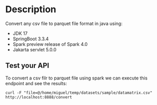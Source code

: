 # Description

Convert any csv file to parquet file format in java using:

- JDK 17
- SpringBoot 3.3.4
- Spark preview release of Spark 4.0
- Jakarta servlet 5.0.0

## Test your API

To convert a csv filr to parquet file using spark we can execute this endpoint and see the results:

```
curl -F "file=@/home/miguel/temp/datasets/sample/datamatrix.csv" http://localhost:8888/convert
```
